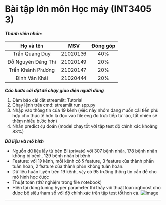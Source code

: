 # **Bài tập lớn môn Học máy (INT3405 3)**

***Thành viên nhóm***

|     Họ và tên      |   MSV    | Đóng góp |
|:------------------:|:--------:|:--------:|
|   Trần Quang Duy   | 21020136 |   40%   |
| Đỗ Nguyên Đăng Thi |   21020149   |   20%   |
| Trần Khánh Phương  |   21020147   |   20%   |
|   Đinh Văn Khải    |   21020444   |   20%   |

***Các bước cài đặt để chạy giao diện người dùng***

1. Đảm bảo cài đặt streamlit: [Tutorial](https://www.youtube.com/watch?v=K1GiIgMw6mI)
2. Chạy lệnh trên cmd: streamlit run app.py
3. Nhập vào thông tin của 19 kênh (việc này nhóm đang muốn cải tiến phù hợp cho thực tế hơn là đọc vào file eeg đo trực tiếp từ não, tất nhiên sẽ thêm nhiều bước hơn)
4. Nhấn predict dự đoán (model chạy tốt với tập test độ chính xác khoảng 83%)

***Dữ liệu và mô hình***

* Nguồn dữ liệu lấy từ bên Bỉ (private) với 307 bệnh nhân, 178 bệnh nhân không bị bệnh, 129 bệnh nhân bị bệnh
* Feature: với 19 kênh, mỗi kênh có 5 feature, 3 feature của thành phần tuần hoàn, 2 feature của thành phần không tuần hoàn.
* Dữ liệu huấn luyện trên 19 kênh, vậy có 95 trường thông tin cần để cho mô hình học được
* Thuật toán (thử nghiệm trong file notebook)
* Hiện tại dùng tuning hyper parameter thì thấy với thuật toán xgboost cho được bộ siêu tham số với độ chính xác trên tập test tốt hơn cả.
![image](https://github.com/qduytran/MLProject_EEGData/assets/139730440/9c8fdaf3-b482-4dbe-a1f9-c9a9a5e1ddb4)

****
